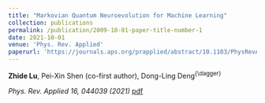 ```yaml
---
title: "Markovian Quantum Neuroevolution for Machine Learning"
collection: publications
permalink: /publication/2009-10-01-paper-title-number-1
date: 2021-10-01
venue: 'Phys. Rev. Applied'
paperurl: 'https://journals.aps.org/prapplied/abstract/10.1103/PhysRevApplied.16.044039'
---
```


**Zhide Lu**, Pei-Xin Shen (co-first author), Dong-Ling Deng<sup>{\dagger}

*Phys. Rev. Applied 16, 044039 (2021)* [pdf](https://journals.aps.org/prapplied/abstract/10.1103/PhysRevApplied.16.044039)


